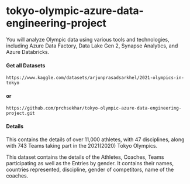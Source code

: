 # tokyo-olympic-azure-data-engineering-project

You will analyze Olympic data using various tools and technologies, including Azure Data Factory, Data Lake Gen 2, Synapse Analytics, and Azure Databricks.

#### Get all Datasets

```
https://www.kaggle.com/datasets/arjunprasadsarkhel/2021-olympics-in-tokyo
```
#### or

```
https://github.com/prchsekhar/tokyo-olympic-azure-data-engineering-project.git
```

#### Details
   This contains the details of over 11,000 athletes, with 47 disciplines, along with 743 Teams taking part in the 2021(2020) Tokyo Olympics.

This dataset contains the details of the Athletes, Coaches, Teams participating as well as the Entries by gender. It contains their names, countries represented, discipline, gender of competitors, name of the coaches.